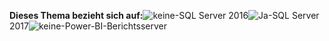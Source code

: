 **Dieses Thema bezieht sich auf:**![keine](media/no.png)-SQL Server 2016![Ja](media/yes.png)-SQL Server 2017![keine](media/no.png)-Power-BI-Berichtsserver